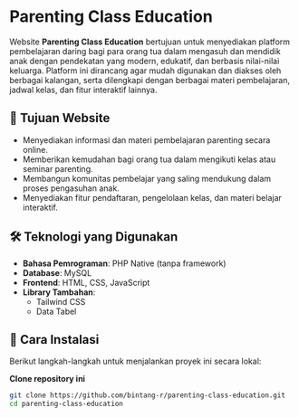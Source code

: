 # Parenting Class Education

Website **Parenting Class Education** bertujuan untuk menyediakan platform pembelajaran daring bagi para orang tua dalam mengasuh dan mendidik anak dengan pendekatan yang modern, edukatif, dan berbasis nilai-nilai keluarga. Platform ini dirancang agar mudah digunakan dan diakses oleh berbagai kalangan, serta dilengkapi dengan berbagai materi pembelajaran, jadwal kelas, dan fitur interaktif lainnya.

## 🎯 Tujuan Website

- Menyediakan informasi dan materi pembelajaran parenting secara online.
- Memberikan kemudahan bagi orang tua dalam mengikuti kelas atau seminar parenting.
- Membangun komunitas pembelajar yang saling mendukung dalam proses pengasuhan anak.
- Menyediakan fitur pendaftaran, pengelolaan kelas, dan materi belajar interaktif.

## 🛠️ Teknologi yang Digunakan

- **Bahasa Pemrograman**: PHP Native (tanpa framework)
- **Database**: MySQL
- **Frontend**: HTML, CSS, JavaScript
- **Library Tambahan**:
  - Tailwind CSS
  - Data Tabel

## 🚀 Cara Instalasi

Berikut langkah-langkah untuk menjalankan proyek ini secara lokal:

**Clone repository ini**
   ```bash
   git clone https://github.com/bintang-r/parenting-class-education.git
   cd parenting-class-education
```
